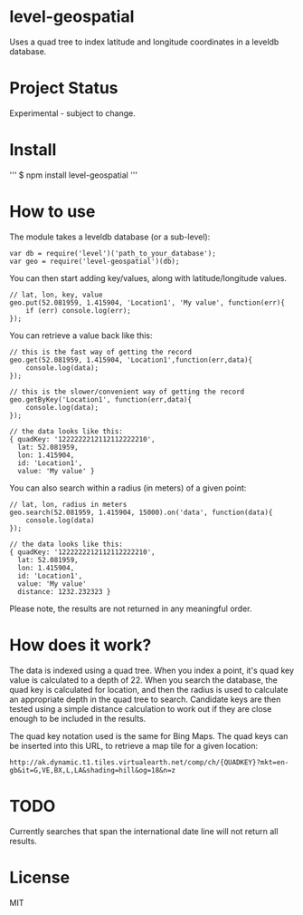 # level-geospatial

Uses a quad tree to index latitude and longitude coordinates in a leveldb database.

# Project Status

Experimental - subject to change.

# Install

'''
$ npm install level-geospatial
'''

# How to use

The module takes a leveldb database (or a sub-level):

```
var db = require('level')('path_to_your_database');
var geo = require('level-geospatial')(db);

```

You can then start adding key/values, along with latitude/longitude values. 

```
// lat, lon, key, value 
geo.put(52.081959, 1.415904, 'Location1', 'My value', function(err){
	if (err) console.log(err);
});

```

You can retrieve a value back like this:
```
// this is the fast way of getting the record
geo.get(52.081959, 1.415904, 'Location1',function(err,data){
	console.log(data);
});

// this is the slower/convenient way of getting the record
geo.getByKey('Location1', function(err,data){
	console.log(data);
});

// the data looks like this:
{ quadKey: '1222222212112112222210',
  lat: 52.081959,
  lon: 1.415904,
  id: 'Location1',
  value: 'My value' }

```

You can also search within a radius (in meters) of a given point:
```
// lat, lon, radius in meters
geo.search(52.081959, 1.415904, 15000).on('data', function(data){
	console.log(data)
});

// the data looks like this:
{ quadKey: '1222222212112112222210',
  lat: 52.081959,
  lon: 1.415904,
  id: 'Location1',
  value: 'My value'
  distance: 1232.232323 }
```

Please note, the results are not returned in any meaningful order.

# How does it work?

The data is indexed using a quad tree. When you index a point, it's quad key value is calculated to a depth of 22. When you search the database, the quad key is calculated for location, and then the radius is used to calculate an appropriate depth in the quad tree to search. Candidate keys are then tested using a simple distance calculation to work out if they are close enough to be included in the results.

The quad key notation used is the same for Bing Maps. The quad keys can be inserted into this URL, to retrieve a map tile for a given location:

```
http://ak.dynamic.t1.tiles.virtualearth.net/comp/ch/{QUADKEY}?mkt=en-gb&it=G,VE,BX,L,LA&shading=hill&og=18&n=z
```

# TODO

Currently searches that span the international date line will not return all results.

# License

MIT
